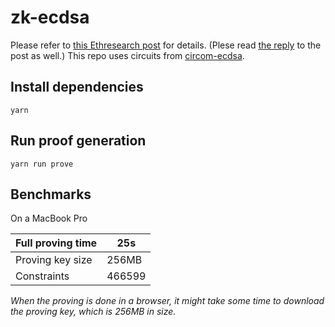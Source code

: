 # zk-ecdsa

Please refer to [this Ethresearch post](https://ethresear.ch/t/efficient-ecdsa-signature-verification-using-circom/13629) for details. (Plese read [the reply](https://ethresear.ch/t/efficient-ecdsa-signature-verification-using-circom/13629/2?u=0danieltehrani) to the post as well.)
This repo uses circuits from [circom-ecdsa](https://github.com/0xPARC/circom-ecdsa). 

## Install dependencies

```
yarn
```

## Run proof generation

```
yarn run prove
```

## Benchmarks

On a MacBook Pro

| Full proving time | 25s    |
| ----------------- | ------ |
| Proving key size  | 256MB  |
| Constraints       | 466599 |

_When the proving is done in a browser, it might take some time to download the proving key, which is 256MB in size._
